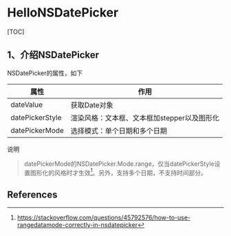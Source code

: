 # HelloNSDatePicker

[TOC]

## 1、介绍NSDatePicker

NSDatePicker的属性，如下

| 属性            | 作用                                        |
| --------------- | ------------------------------------------- |
| dateValue       | 获取Date对象                                |
| datePickerStyle | 渲染风格：文本框、文本框加stepper以及图形化 |
| datePickerMode  | 选择模式：单个日期和多个日期                |



说明

> datePickerMode的NSDatePicker.Mode.range，仅当datePickerStyle设置图形化的风格时才生效[^1]。另外，支持多个日期，不支持时间部分。



## References

[^1]:https://stackoverflow.com/questions/45792576/how-to-use-rangedatamode-correctly-in-nsdatepicker









